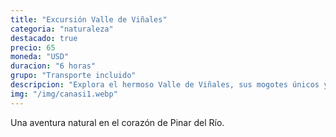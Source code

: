 ```yaml
---
title: "Excursión Valle de Viñales"
categoria: "naturaleza"
destacado: true
precio: 65
moneda: "USD"
duracion: "6 horas"
grupo: "Transporte incluido"
descripcion: "Explora el hermoso Valle de Viñales, sus mogotes únicos y plantaciones de tabaco en una excursión de día completo."
img: "/img/canasi1.webp"
---
```


Una aventura natural en el corazón de Pinar del Río.
